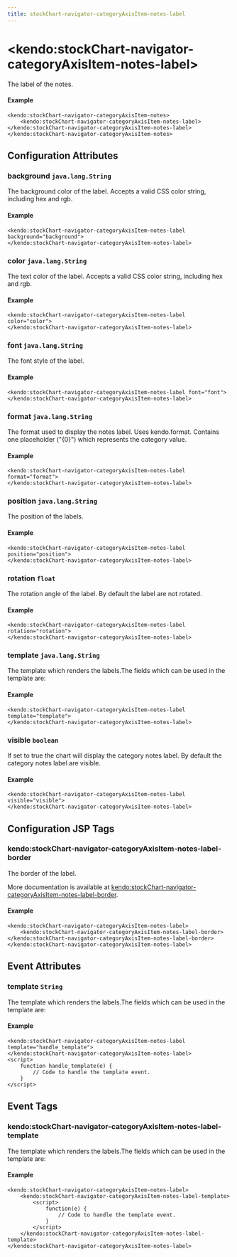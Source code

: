 ```yaml
---
title: stockChart-navigator-categoryAxisItem-notes-label
---
```


# \<kendo:stockChart-navigator-categoryAxisItem-notes-label\>

The label of the notes.

#### Example
    <kendo:stockChart-navigator-categoryAxisItem-notes>
        <kendo:stockChart-navigator-categoryAxisItem-notes-label></kendo:stockChart-navigator-categoryAxisItem-notes-label>
    </kendo:stockChart-navigator-categoryAxisItem-notes>

## Configuration Attributes

### background `java.lang.String`

The background color of the label. Accepts a valid CSS color string, including hex and rgb.

#### Example
    <kendo:stockChart-navigator-categoryAxisItem-notes-label background="background">
    </kendo:stockChart-navigator-categoryAxisItem-notes-label>

### color `java.lang.String`

The text color of the label. Accepts a valid CSS color string, including hex and rgb.

#### Example
    <kendo:stockChart-navigator-categoryAxisItem-notes-label color="color">
    </kendo:stockChart-navigator-categoryAxisItem-notes-label>

### font `java.lang.String`

The font style of the label.

#### Example
    <kendo:stockChart-navigator-categoryAxisItem-notes-label font="font">
    </kendo:stockChart-navigator-categoryAxisItem-notes-label>

### format `java.lang.String`

The format used to display the notes label. Uses kendo.format. Contains one placeholder ("{0}") which represents the category value.

#### Example
    <kendo:stockChart-navigator-categoryAxisItem-notes-label format="format">
    </kendo:stockChart-navigator-categoryAxisItem-notes-label>

### position `java.lang.String`

The position of the labels.

#### Example
    <kendo:stockChart-navigator-categoryAxisItem-notes-label position="position">
    </kendo:stockChart-navigator-categoryAxisItem-notes-label>

### rotation `float`

The rotation angle of the label. By default the label are not rotated.

#### Example
    <kendo:stockChart-navigator-categoryAxisItem-notes-label rotation="rotation">
    </kendo:stockChart-navigator-categoryAxisItem-notes-label>

### template `java.lang.String`

The template which renders the labels.The fields which can be used in the template are:

#### Example
    <kendo:stockChart-navigator-categoryAxisItem-notes-label template="template">
    </kendo:stockChart-navigator-categoryAxisItem-notes-label>

### visible `boolean`

If set to true the chart will display the category notes label. By default the category notes label are visible.

#### Example
    <kendo:stockChart-navigator-categoryAxisItem-notes-label visible="visible">
    </kendo:stockChart-navigator-categoryAxisItem-notes-label>


##  Configuration JSP Tags

### kendo:stockChart-navigator-categoryAxisItem-notes-label-border

The border of the label.

More documentation is available at [kendo:stockChart-navigator-categoryAxisItem-notes-label-border](/kendo-ui/api/wrappers/jsp/stockchart/navigator-categoryaxisitem-notes-label-border).

#### Example

    <kendo:stockChart-navigator-categoryAxisItem-notes-label>
        <kendo:stockChart-navigator-categoryAxisItem-notes-label-border></kendo:stockChart-navigator-categoryAxisItem-notes-label-border>
    </kendo:stockChart-navigator-categoryAxisItem-notes-label>


## Event Attributes

### template `String`

The template which renders the labels.The fields which can be used in the template are:


#### Example
    <kendo:stockChart-navigator-categoryAxisItem-notes-label template="handle_template">
    </kendo:stockChart-navigator-categoryAxisItem-notes-label>
    <script>
        function handle_template(e) {
            // Code to handle the template event.
        }
    </script>

## Event Tags

### kendo:stockChart-navigator-categoryAxisItem-notes-label-template

The template which renders the labels.The fields which can be used in the template are:


#### Example
    <kendo:stockChart-navigator-categoryAxisItem-notes-label>
        <kendo:stockChart-navigator-categoryAxisItem-notes-label-template>
            <script>
                function(e) {
                    // Code to handle the template event.
                }
            </script>
        </kendo:stockChart-navigator-categoryAxisItem-notes-label-template>
    </kendo:stockChart-navigator-categoryAxisItem-notes-label>

